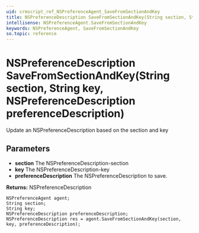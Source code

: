```yaml
---
uid: crmscript_ref_NSPreferenceAgent_SaveFromSectionAndKey
title: NSPreferenceDescription SaveFromSectionAndKey(String section, String key, NSPreferenceDescription preferenceDescription)
intellisense: NSPreferenceAgent.SaveFromSectionAndKey
keywords: NSPreferenceAgent, SaveFromSectionAndKey
so.topic: reference
---
```


# NSPreferenceDescription SaveFromSectionAndKey(String section, String key, NSPreferenceDescription preferenceDescription)

Update an NSPreferenceDescription based on the section and key

## Parameters

* **section** The NSPreferenceDescription-section
* **key** The NSPreferenceDescription-key
* **preferenceDescription** The NSPreferenceDescription to save.

**Returns:** NSPreferenceDescription

```crmscript
NSPreferenceAgent agent;
String section;
String key;
NSPreferenceDescription preferenceDescription;
NSPreferenceDescription res = agent.SaveFromSectionAndKey(section, key, preferenceDescription);
```

